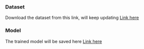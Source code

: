 ### Dataset
Download the dataset from this link, will keep updating
[Link here](https://drive.google.com/drive/folders/1-5zeMFUZLNKMER7GQbD6TaiOSyoC-mKD?usp=sharing)

### Model
The trained model will be saved here
[Link here](https://drive.google.com/drive/folders/1zkMcR0KKC4zdEq2hsj-f0PU3iBL719eK?usp=sharing)
